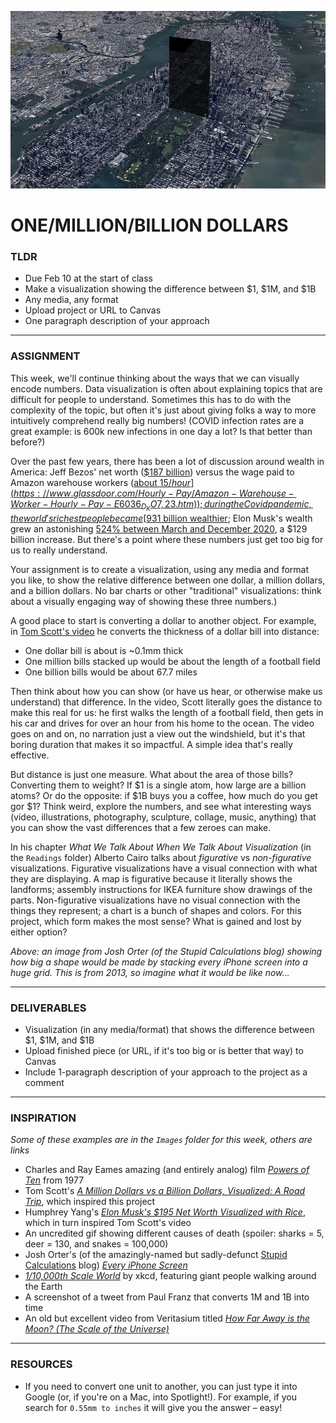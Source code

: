 ![An image from Josh Orter (of the Stupid Calculations blog) showing how big a shape would be made by stacking every iPhone screen into a huge grid](Images/EveryiPhoneScreen-JoshOrter-2013-1.jpg)

# ONE/MILLION/BILLION DOLLARS

### TLDR
* Due Feb 10 at the start of class  
* Make a visualization showing the difference between $1, $1M, and $1B
* Any media, any format
* Upload project or URL to Canvas
* One paragraph description of your approach

***

### ASSIGNMENT
This week, we'll continue thinking about the ways that we can visually encode numbers. Data visualization is often about explaining topics that are difficult for people to understand. Sometimes this has to do with the complexity of the topic, but often it's just about giving folks a way to more intuitively comprehend really big numbers! (COVID infection rates are a great example: is 600k new infections in one day a lot? Is that better than before?)

Over the past few years, there has been a lot of discussion around wealth in America: Jeff Bezos' net worth ([$187 billion](https://www.npr.org/2020/12/10/944620768/theres-rich-and-theres-jeff-bezos-rich-meet-the-members-of-the-100-billion-club)) versus the wage paid to Amazon warehouse workers ([about $15/hour](https://www.glassdoor.com/Hourly-Pay/Amazon-Warehouse-Worker-Hourly-Pay-E6036_D_KO7,23.htm)); during the Covid pandemic, the world's richest people became [$931 billion wealthier](https://www.usatoday.com/story/money/2020/12/01/american-billionaires-that-got-richer-during-covid/43205617); Elon Musk's wealth grew an astonishing [524% between March and December 2020](https://www.visualcapitalist.com/the-rich-got-richer-during-covid-19-heres-how-american-billionaires-performed), a $129 billion increase. But there's a point where these numbers just get too big for us to really understand.

Your assignment is to create a visualization, using any media and format you like, to show the relative difference between one dollar, a million dollars, and a billion dollars. No bar charts or other "traditional" visualizations: think about a visually engaging way of showing these three numbers.)

A good place to start is converting a dollar to another object. For example, in [Tom Scott's video](https://www.youtube.com/watch?v=8YUWDrLazCg) he converts the thickness of a dollar bill into distance:

* One dollar bill is about is \~0.1mm thick
* One million bills stacked up would be about the length of a football field
* One billion bills would be about 67.7 miles

Then think about how you can show (or have us hear, or otherwise make us understand) that difference. In the video, Scott literally goes the distance to make this real for us: he first walks the length of a football field, then gets in his car and drives for over an hour from his home to the ocean. The video goes on and on, no narration just a view out the windshield, but it's that boring duration that makes it so impactful. A simple idea that's really effective.

But distance is just one measure. What about the area of those bills? Converting them to weight? If $1 is a single atom, how large are a billion atoms? Or do the opposite: if $1B buys you a coffee, how much do you get gor $1? Think weird, explore the numbers, and see what interesting ways (video, illustrations, photography, sculpture, collage, music, anything) that you can show the vast differences that a few zeroes can make.

In his chapter *What We Talk About When We Talk About Visualization* (in the `Readings` folder) Alberto Cairo talks about *figurative* vs *non-figurative* visualizations. Figurative visualizations have a visual connection with what they are displaying. A map is figurative because it literally shows the landforms; assembly instructions for IKEA furniture show drawings of the parts. Non-figurative visualizations have no visual connection with the things they represent; a chart is a bunch of shapes and colors. For this project, which form makes the most sense? What is gained and lost by either option?

*Above: an image from Josh Orter (of the Stupid Calculations blog) showing how big a shape would be made by stacking every iPhone screen into a huge grid. This is from 2013, so imagine what it would be like now...*

***

### DELIVERABLES
* Visualization (in any media/format) that shows the difference between $1, $1M, and $1B
* Upload finished piece (or URL, if it's too big or is better that way) to Canvas
* Include 1-paragraph description of your approach to the project as a comment

***

### INSPIRATION
*Some of these examples are in the `Images` folder for this week, others are links*
* Charles and Ray Eames amazing (and entirely analog) film [*Powers of Ten*](https://www.youtube.com/watch?v=0fKBhvDjuy0) from 1977
* Tom Scott's [*A Million Dollars vs a Billion Dollars, Visualized: A Road Trip*](https://www.youtube.com/watch?v=8YUWDrLazCg), which inspired this project
* Humphrey Yang's [*Elon Musk's $195 Net Worth Visualized with Rice*](https://www.youtube.com/watch?v=Y3oQF9F0aO8), which in turn inspired Tom Scott's video
* An uncredited gif showing different causes of death (spoiler: sharks = 5, deer = 130, and snakes = 100,000)
* Josh Orter's (of the amazingly-named but sadly-defunct [Stupid Calculations](http://www.stupidcalculations.com) blog) [*Every iPhone Screen*](http://www.stupidcalculations.com/blog/2013/5/14/stupid-calculation-no-1-monophone)
* [*1/10,000th Scale World*](https://xkcd.com/2411/) by xkcd, featuring giant people walking around the Earth
* A screenshot of a tweet from Paul Franz that converts 1M and 1B into time
* An old but excellent video from Veritasium titled [*How Far Away is the Moon? (The Scale of the Universe)*](https://www.youtube.com/watch?v=Bz9D6xba9Og)

***

### RESOURCES
* If you need to convert one unit to another, you can just type it into Google (or, if you're on a Mac, into Spotlight!). For example, if you search for `0.55mm to inches` it will give you the answer – easy!

